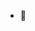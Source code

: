 
- 👀 


<!---
sensweettsan/sensweettsan is a ✨ special ✨ repository because its `README.md` (this file) appears on your GitHub profile.
You can click the Preview link to take a look at your changes.
--->
